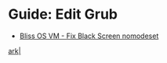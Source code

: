 # Guide: Edit Grub
- [Bliss OS VM - Fix Black Screen nomodeset](https://youtu.be/piYcKnwpKPE)

[ark|](https://youtu.be/KOL08uzEhVA)
